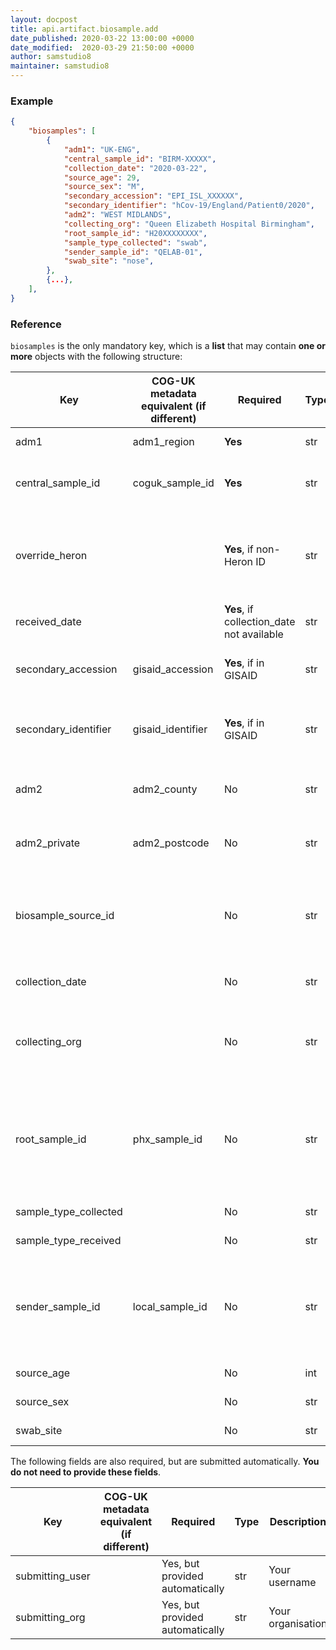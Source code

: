 ```yaml
---
layout: docpost
title: api.artifact.biosample.add
date_published: 2020-03-22 13:00:00 +0000
date_modified:  2020-03-29 21:50:00 +0000
author: samstudio8
maintainer: samstudio8
---
```


### Example
```json
{
    "biosamples": [
        {
            "adm1": "UK-ENG",
            "central_sample_id": "BIRM-XXXXX",
            "collection_date": "2020-03-22",
            "source_age": 29,
            "source_sex": "M",
            "secondary_accession": "EPI_ISL_XXXXXX",
            "secondary_identifier": "hCov-19/England/Patient0/2020",
            "adm2": "WEST MIDLANDS",
            "collecting_org": "Queen Elizabeth Hospital Birmingham",
            "root_sample_id": "H20XXXXXXXX",
            "sample_type_collected": "swab",
            "sender_sample_id": "QELAB-01",
            "swab_site": "nose",
        },
        {...},
    ],
}
```

### Reference

`biosamples` is the only mandatory key, which is a **list** that may contain **one or more** objects with the following structure:


| Key                  | COG-UK metadata equivalent (if different)   | Required | Type       | Description                           |
|----------------------|-------------------------------|----------|------------|---------------------------------------|
| adm1          | adm1_region                              | **Yes**      | str | **Options** `UK-ENG`,`UK-SCT`,`UK-WLS`,`UK-NIR`|
| central_sample_id    | coguk_sample_id               | **Yes**      | str        | The centrally shared ID that you will use to refer to this sample inside the consortium. |
| override_heron       |                               | **Yes**, if non-Heron ID           | str        | If you are using a `central_sample_id` that is not a Heron barcode, you must provide this key as `1` or `true` to prevent the identifier being validated |
| received_date      |                               | **Yes**, if collection_date not available      | str | The date the sample was received. **YYYY-MM-DD** only. |
| secondary_accession     | gisaid_accession              | **Yes**, if in GISAID | str | GISAID accession if the sample has already been uploaded to GISAID |
| secondary_identifier    | gisaid_identifier             | **Yes**, if in GISAID | str | GISAID identifier (eg. hCov-19/.../2020) if the sample has already been uploaded to GISAID
| adm2          | adm2_county                              | No       | str        | The county that the patient lives in (no abbreviations or short hand) |
| adm2_private          | adm2_postcode                              | No       | str        | The outer postcode for the patient's home address (**first half of the postcode only**) |
| biosample_source_id  |                               | No       | str        | Unique identifier of patient or environmental sample. **Do not use an NHS number here**. This field will be backfilled later by PHx and HDR-UK. |
| collection_date      |                               | No      | str | The date the sample was collected. **YYYY-MM-DD** only. |
| collecting_org       |                               | No       | str       | The site (eg. hospital or surgery) that this sample was originally collected by. Use the first line of the 'sender' from the E28 form.
| root_sample_id       | phx_sample_id                 | No       | str        | Identifier assigned to this sample from one of the health agencies (eg. PHE samples will be prefixed with `H20`). This is necessary for linking samples to private patient metadata later. |
| sample_type_collected          |                               | No       | str | Sample type. **Options** `swab`,`sputum`,`BAL`|
| sample_type_received         |                               | No       | str | Sample type. **Options** `primary`,`extract`,`culture`|
| sender_sample_id     | local_sample_id               | No      | str        | If this sample was renamed by a local organisation (eg. hospital virology lab, sequencing lab), provide this identifier here. Otherwise leave blank. |
| source_age           |                               | No      | int        | Age of the patient in years |
| source_sex           |                               | No      | str | Sex of the patient. **Options** `F`,`M`,`Other` |
| swab_site            |                               | No       | str | Swab site. **Options** `nose`,`throat`,`nose-throat`|

The following fields are also required, but are submitted automatically. **You do not need to provide these fields**.

| Key                  | COG-UK metadata equivalent (if different)   | Required | Type       | Description                           |
|----------------------|-------------------------------|----------|------------|---------------------------------------|
| submitting_user |              | Yes, but provided automatically       | str        | Your username 
| submitting_org  |              | Yes, but provided automatically       | str        | Your organisation
